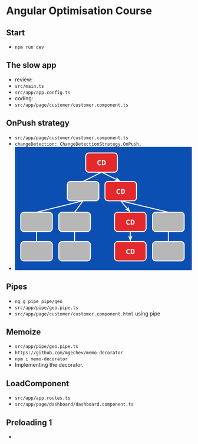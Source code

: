 # Angular Optimisation Course

## Start
- `npm run dev`

## The slow app
- review:
- `src/main.ts`
- `src/app/app.config.ts`
- coding:
- `src/app/page/customer/customer.component.ts`

## OnPush strategy
- `src/app/page/customer/customer.component.ts`
- `changeDetection: ChangeDetectionStrategy.OnPush,`
- ![strategy](src/assets/strategy.webp)

## Pipes
- `ng g pipe pipe/geo`
- `src/app/pipe/geo.pipe.ts`
- `src/app/page/customer/customer.component.html` using pipe

## Memoize
- `src/app/pipe/geo.pipe.ts`
- `https://github.com/mgechev/memo-decorator`
- `npm i memo-decorator`
- Implementing the decorator.

## LoadComponent
- `src/app/app.routes.ts`
- `src/app/page/dashboard/dashboard.component.ts`

## Preloading 1
- 
